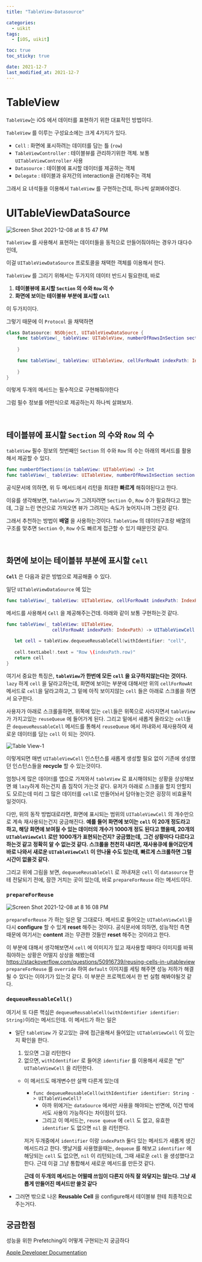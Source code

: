 ```yaml
---
title: "TableView-Datasource"

categories:
  - uikit
tags:
  - [iOS, uikit]

toc: true
toc_sticky: true

date: 2021-12-7
last_modified_at: 2021-12-7
---
```



# TableView

`TableView`는 iOS 에서 데이터를 표현하기 위한 대표적인 방법이다.

`TableView` 를 이루는 구성요소에는 크게 4가지가 있다.

- `Cell` : 화면에 표시하려는 데이터를 담는 틀 (`row`)
- `TableViewController` : 테이블뷰를 관리하기위한 객체. 보통 `UITableViewController` 사용
- `Datasource` : 테이블에 표시할 데이터를 제공하는 객체
- `Delegate` : 테이블과 유저간의 interaction을 관리해주는 객체

그래서 요 녀석들을 이용해서 `TableView` 를 구현하는건데, 하나씩 살펴봐야겠다.

# UITableViewDataSource

![Screen Shot 2021-12-08 at 8 15 47 PM](https://user-images.githubusercontent.com/33091784/145199347-0b497c91-d54d-48d8-8d05-54cea481e0d9.png)


`TableView` 를 사용해서 표현하는 데이터들을 동적으로 만들어줘야하는 경우가 대다수인데,

이걸 `UITableViewDataSource` 프로토콜을 채택한 객체를 이용해서 한다.

`TableView` 를 그리기 위해서는 두가지의 데이터 반드시 필요한데, 바로

1. **테이블뷰에 표시할 `Section` 의 수와 `Row` 의 수**
2. **화면에 보이는 테이블뷰 부분에 표시할 `Cell`** 

이 두가지이다. 

그렇기 때문에 이 `Protocol` 을 채택하면 

```swift
class Datasource: NSObject, UITableViewDataSource {
    func tableView(_ tableView: UITableView, numberOfRowsInSection section: Int) -> Int {
        
    }
    
    func tableView(_ tableView: UITableView, cellForRowAt indexPath: IndexPath) -> UITableViewCell {
        
    }
}
```

이렇게 두개의 메서드는 필수적으로 구현해줘야한다

그럼 필수 정보를 어떤식으로 제공하는지 하나씩 살펴보자.

<br>


## 테이블뷰에 표시할 `Section` 의 수와 `Row` 의 수
`tableView` 필수 정보의 첫번째인 `Section` 의 수와 `Row` 의 수는 아래의 메서드를 활용해서 제공할 수 있다.
```swift
func numberOfSections(in tableView: UITableView) -> Int
func tableView(_ tableView: UITableView, numberOfRowsInSection section: Int) -> Int
```

공식문서에 의하면, 위 두 메서드에서 리턴을 최대한 **빠르게** 해줘야된다고 한다.

이유를 생각해보면, `TableView` 가 그려지려면 `Section` 수, `Row` 수가 필요하다고 했는데, 그걸 느린 연산으로 가져오면 뷰가 그려지는 속도가 늦어지니까 그런것 같다.

그래서 추천하는 방법이 **배열** 을 사용하는것이다. `TableView` 의 데이터구조랑 배열의 구조를 맞추면  `Section` 수, `Row` 수도 빠르게 접근할 수 있기 때문인것 같다.

<br>


## 화면에 보이는 테이블뷰 부분에 표시할 `Cell`

**`Cell`** 은 다음과 같은 방법으로 제공해줄 수 있다.

일단 `UITableViewDataSource` 에 있는 
```swift
func tableView(_ tableView: UITableView, cellForRowAt indexPath: IndexPath) -> UITableViewCell {} 
```


메서드를 사용해서 `Cell` 을 제공해주는건데. 아래와 같이 보통 구현하는것 같다.

```swift
func tableView(_ tableView: UITableView,
                 cellForRowAt indexPath: IndexPath) -> UITableViewCell {
  
   let cell = tableView.dequeueReusableCell(withIdentifier: "cell",
                                                                                     for: indexPath)
   cell.textLabel!.text = "Row \(indexPath.row)"
   return cell
}
```
여기서 중요한 특징은, **`tableView`가 한번에 모든 `cell` 을 요구하지않는다는 것이다.** `lazy` 하게 `cell` 을 달라고하는데, 화면에 보이는 부분에 대해서만 위의 `cellForRowAt` 메서드로 `cell`을 달라고하고, 그 밑에 아직 보이지않는 `cell` 들은 아래로 스크롤을 하면서 요구한다.

사용자가 아래로 스크롤을하면, 위쪽에 있는 `cell`들은 위쪽으로 사라지면서 `tableView`가 가지고있는 `reuseQueue` 에 들어가게 된다.
그리고 밑에서 새롭게 올라오는 `cell`들은 `dequeueReusableCell` 메서드를 통해서 `reuseQueue` 에서 꺼내와서 재사용하여 새로운 데이터를 담는 `cell` 이 되는 것이다. 

![Table View-1](https://user-images.githubusercontent.com/33091784/145315887-b2974d63-4596-4bf6-bdb0-d17d4b7b2cf9.jpg)

이렇게되면 매번 `UITableViewCell` 인스턴스를 새롭게 생성할 필요 없이 기존에 생성했던 인스턴스들을 **recycle** 할 수 있는것이다.

엄청나게 많은 데이터를 앱으로 가져와서 `tableView` 로 표시해야되는 상황을 상상해보면 왜 `lazy`하게 하는건지 좀 짐작이 가는것 같다.
유저가 아래로 스크롤을 할지 안할지도 모르는데 미리 그 많은 데이터를 `cell`로 만들어놔서 담아놓는것은 굉장히 비효율적일것이다.

다만, 위의 동작 방법대로라면, 화면에 표시되는 범위의 `UITableViewCell` 의 개수만으로 계속 재사용되는건지 궁금해진다.
**예를 들어 화면에 보이는 `cell` 이 20개 정도라고 하고, 해당 화면에 보여질 수 있는 데이터의 개수가 1000개 정도 된다고 했을때, 20개의 `UITableViewCell` 로만 1000개가 표현되는건지? 궁금했는데,**
**그건 상황마다 다르다고 하는것 같고 정확히 알 수 없는것 같다. 스크롤을 천천히 내리면, 재사용큐에 들어갔던게 바로 나와서 새로운 `UITableViewCell` 이 안나올 수도 있는데, 빠르게 스크롤하면 그럴 시간이 없을것 같다.**

그리고 위에 그림을 보면, `dequeueReusableCell` 로 꺼내져온 `cell` 이 `datasource` 한테 전달되기 전에, 잠깐 거치는 곳이 있는데,
바로 `prepareForReuse` 라는 메서드이다.


### `prepareForReuse`

![Screen Shot 2021-12-08 at 8 16 08 PM](https://user-images.githubusercontent.com/33091784/145199401-5a0a86ed-39b4-4f3c-9471-fd7005a2ef51.png)

`prepareForReuse` 가 하는 일은 말 그대로다.
메서드로 들어오는 `UITableViewCell`을 다시 **configure** 할 수 있게 **reset** 해주는 것이다.
공식문서에 의하면, 성능적인 측면 때문에 여기서는 **content** 과는 무관한 것들만 **reset** 해주는 것이라고 한다.

이 부분에 대해서 생각해보면서 `cell` 에 이미지가 있고 재사용할 때마다 이미지를 바꿔줘야하는 상황은 어떨지 상상을 해봤는데
<https://stackoverflow.com/questions/50916739/reusing-cells-in-uitableview>
`prepareForReuse` 를 `override` 하여 `default` 이미지를 세팅 해주면 성능 저하가 해결 될 수 있다는 이야기가 있는것 같다.
이 부분은 프로젝트에서 한 번 실험 해봐야될것 같다.

### `dequeueReusableCell()`

여기서 또 다른 핵심은 `dequeueReusableCell(withIdentifier identifier: String)`이라는 메서드인데. 이 메서드가 하는 일은
    
- 일단 `tableView` 가 갖고있는 큐에 접근을해서 들어있는 `UITableViewCell` 이 있는지 확인을 한다.
    
    1. 있으면 그걸 리턴한다
    2. 없으면, `withIdentifier` 로 들어온 `identifier` 를 이용해서 새로운 "빈" `UITableViewCell` 을 리턴한다.
    
    - 이 메서드도 매개변수만 살짝 다른게 있는데
        - `func dequeueReusableCell(withIdentifier identifier: String -> UITableViewCell?`
            - 아까 위에거는 `dataSource` 에서만 사용을 해야되는 반면에, 이건 밖에서도 사용이 가능하다는 차이점이 있다.
            - 그리고 이 메서드는, `reuse queue` 에 `cell` 도 없고, 유효한 `identifier` 도 없으면 `nil` 을 리턴한다.
        
       
        저거 두개중에서 `identifier` 이랑 `indexPath` 둘다 있는 메서드가 새롭게 생긴 메서드라고 한다.
        옛날거를 사용했을때는, `dequeue` 를 해보고 `identifier` 에 해당되는 `cell` 도 없으면, `nil` 이 리턴되는데,
        그때 새로운 `cell` 을 생성했다고 한다. 
        근데 이걸 그냥 통합해서 새로운 메서드를 만든것 같다.
        
        **근데 이 두개의 메서드는 어떨때 쓰임이 다른지 아직 잘 와닿지는 않는다. 그냥 새롭게 만들어진 메서드만 쓸것 같다**
        
        
- 그러면 밖으로 나온 **Reusable Cell** 을 configure해서 테이블뷰 한테 최종적으로 주는거다.

## 궁금한점

성능을 위한 Prefetching이 어떻게 구현되는지 궁금하다

[Apple Developer Documentation](https://developer.apple.com/documentation/uikit/uitableviewdatasourceprefetching)
